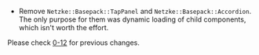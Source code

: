 * Remove `Netzke::Basepack::TapPanel` and `Netzke::Basepack::Accordion`. The only purpose for them was dynamic loading
    of child components, which isn't worth the effort.

Please check [0-12](https://github.com/netzke/netzke-basepack/blob/0-12/CHANGELOG.md) for previous changes.
